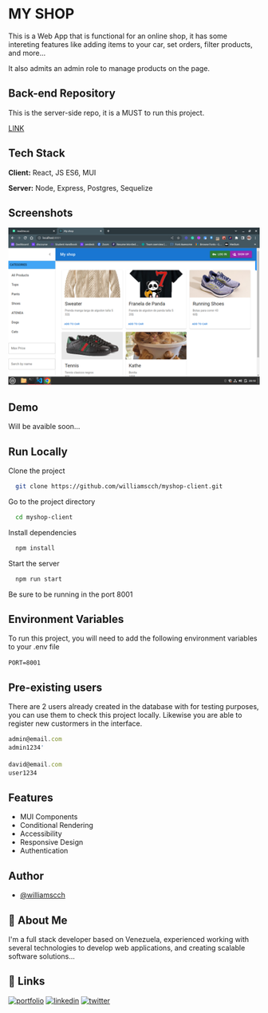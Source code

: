 
# MY SHOP

This is a Web App that is functional for an online shop, it has some intereting features like adding items to your car, set orders, filter products, and more...

It also admits an admin role to manage products on the page.




## Back-end Repository

This is the server-side repo, it is a MUST to run this project.

[LINK](https://github.com/williamscch/myshop)


## Tech Stack

**Client:** React, JS ES6, MUI

**Server:** Node, Express, Postgres, Sequelize


## Screenshots

![App Screenshot](./app-ss.png)


## Demo

Will be avaible soon...


## Run Locally

Clone the project

```bash
  git clone https://github.com/williamscch/myshop-client.git
```

Go to the project directory

```bash
  cd myshop-client
```

Install dependencies

```bash
  npm install
```

Start the server

```bash
  npm run start
```
Be sure to be running in the port 8001

## Environment Variables

To run this project, you will need to add the following environment variables to your .env file

`PORT=8001`


## Pre-existing users

There are 2 users already created in the database with for testing purposes, you can use them to check this project locally. Likewise you are able to register new custormers in the interface.

```javascript
admin@email.com 
admin1234'

david@email.com
user1234
```


## Features

- MUI Components
- Conditional Rendering
- Accessibility
- Responsive Design
- Authentication


## Author

- [@williamscch](https://www.github.com/williamscch)


## 🚀 About Me
I'm a full stack developer based on Venezuela, experienced working with several technologies to develop web applications, and creating scalable software solutions...


## 🔗 Links
[![portfolio](https://img.shields.io/badge/my_portfolio-000?style=for-the-badge&logo=ko-fi&logoColor=white)](https://williamscolmenaresch.netlify.app/#home)
[![linkedin](https://img.shields.io/badge/linkedin-0A66C2?style=for-the-badge&logo=linkedin&logoColor=white)](https://www.linkedin.com/in/williamscolmenaresch)
[![twitter](https://img.shields.io/badge/twitter-1DA1F2?style=for-the-badge&logo=twitter&logoColor=white)](https://twitter.com/wdavidcch)
